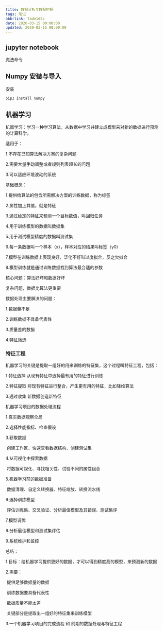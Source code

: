 ```yaml
---
title: 数据分析与数据挖掘
tags: 笔记
abbrlink: 7ade1d5c
date: 2020-03-15 00:00:00
updated: 2020-03-15 00:00:00
---
```


## jupyter notebook

魔法命令

## Numpy 安装与导入

安装

```python
pip3 install numpy
```



## 机器学习

机器学习：学习一种学习算法，从数据中学习并建立成模型来对新的数据进行预测的计算科学。

适用于：

1.不存在已知算法解决方案的复杂问题

2.需要大量手动调整或者规则列表超长的问题

3.可以适应环境波动的系统

基础概念：

1.提供给算法的包含所需解决方案的训练数据，称为标签

2.属性加上其值，就是特征

3.通过给定的特征来预测一个目标数值，叫回归任务

4.用于训练模型的数据叫数据集

5.用于测试模型精度的数据叫测试集

6.每一条数据叫一个样本（x），样本对应的结果叫标签（y0）

7.模型在训练数据上表现良好，泛化不好叫过度拟合，反之欠拟合

8.模型训练就是通过训练数据找到算法最合适的参数



核心问题：算法好坏和数据好坏

复杂问题，数据比算法更重要

数据处理主要解决的问题：

1.数据量不足

2.训练数据不具备代表性

3.质量差的数据

4.特征筛选

<!-- more -->

### 特征工程

机器学习的关键是提取一组好的用来训练的特征集，这个过程叫特征工程，包括：

1.特征选择 从现有特征中选择最有用的特征进行训练

2.特征提取 将现有特征进行整合，产生更有用的特征，比如降维算法

3.通过收集 新数据创造新特征

机器学习项目的数据处理流程

1.真实数据观察全局

2.选择性能指标、检查假设

3.获取数据

​	创建工作区、快速查看数据结构、创建测试集

4.从可视化中探索数据

​	将数据可视化、寻找相关性、试验不同的属性组合

5.机器学习前的数据准备

​	数据清理、自定义转换器、特征缩放、转换流水线

6.选择训练模型

​	评估训练集、交叉验证、分析最佳模型及其错误、测试集评

7.模型调优

8.分析最佳模型和测试集评估

9.系统维护和监控

总结：

1.目标：给机器学习提供更好的数据，才可以得到精度高的模型，来预测新的数据

2.需要：

​	提供足够数据量的数据

​	训练数据要具备代表性

​	数据质量不能太差

​	关键部分是提取出一组好的特征集来训练模型

3.一个机器学习项目的完成流程 和 前期的数据处理与特征工程







